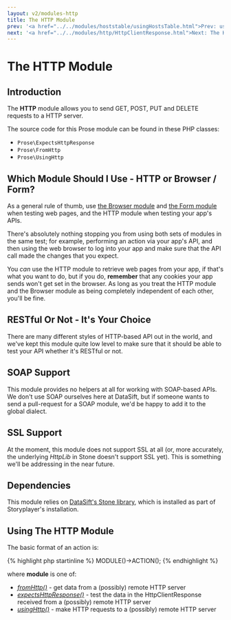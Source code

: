 ```yaml
---
layout: v2/modules-http
title: The HTTP Module
prev: '<a href="../../modules/hoststable/usingHostsTable.html">Prev: usingHostsTable()</a>'
next: '<a href="../../modules/http/HttpClientResponse.html">Next: The HttpClientResponse Object</a>'
---
```


# The HTTP Module

## Introduction

The __HTTP__ module allows you to send GET, POST, PUT and DELETE requests to a HTTP server.

The source code for this Prose module can be found in these PHP classes:

* `Prose\ExpectsHttpResponse`
* `Prose\FromHttp`
* `Prose\UsingHttp`

## Which Module Should I Use - HTTP or Browser / Form?

As a general rule of thumb, use [the Browser module](../modules/browser/index.html) and [the Form module](../modules/form/index.html) when testing web pages, and the HTTP module when testing your app's APIs.

There's absolutely nothing stopping you from using both sets of modules in the same test; for example, performing an action via your app's API, and then using the web browser to log into your app and make sure that the API call made the changes that you expect.

You _can_ use the HTTP module to retrieve web pages from your app, if that's what you want to do, but if you do, __remember__ that any cookies your app sends won't get set in the browser.  As long as you treat the HTTP module and the Browser module as being completely independent of each other, you'll be fine.

## RESTful Or Not - It's Your Choice

There are many different styles of HTTP-based API out in the world, and we've kept this module quite low level to make sure that it should be able to test your API whether it's RESTful or not.

## SOAP Support

This module provides no helpers at all for working with SOAP-based APIs.  We don't use SOAP ourselves here at DataSift, but if someone wants to send a pull-request for a SOAP module, we'd be happy to add it to the global dialect.

## SSL Support

At the moment, this module does not support SSL at all (or, more accurately, the underlying _HttpLib_ in Stone doesn't support SSL yet).  This is something we'll be addressing in the near future.

## Dependencies

This module relies on [DataSift's Stone library](http://github.com/datasift/Stone), which is installed as part of Storyplayer's installation.

## Using The HTTP Module

The basic format of an action is:

{% highlight php startinline %}
MODULE()->ACTION();
{% endhighlight %}

where __module__ is one of:

* _[fromHttp()](fromHttp.html)_ - get data from a (possibly) remote HTTP server
* _[expectsHttpResponse()](expectsHttpResponse.html)_ - test the data in the HttpClientResponse received from a (possibly) remote HTTP server
* _[usingHttp()](usingHttp.html)_ - make HTTP requests to a (possibly) remote HTTP server